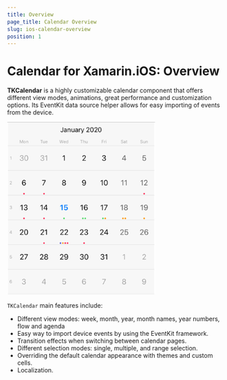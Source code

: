 ```yaml
---
title: Overview
page_title: Calendar Overview
slug: ios-calendar-overview
position: 1
---
```


# Calendar for Xamarin.iOS: Overview

**TKCalendar** is a highly customizable calendar component that offers different view modes, animations, great performance and customization options. Its EventKit data source helper allows for easy importing of events from the device.

<img src="../images/calendar-overview001.png"/>

<code>TKCalendar</code> main features include:

- Different view modes: week, month, year, month names, year numbers, flow and agenda
- Easy way to import device events by using the EventKit framework.
- Transition effects when switching between calendar pages.
- Different selection modes: single, multiple, and range selection.
- Overriding the default calendar appearance with themes and custom cells.
- Localization.